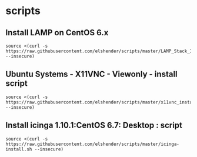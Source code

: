 # scripts


Install LAMP on CentOS 6.x
-----

    source <(curl -s https://raw.githubusercontent.com/elshender/scripts/master/LAMP_Stack_Install.sh --insecure)
    
Ubuntu Systems - X11VNC - Viewonly - install script
-----

    source <(curl -s https://raw.githubusercontent.com/elshender/scripts/master/x11vnc_install_viewonly.sh --insecure)

Install icinga 1.10.1:CentOS 6.7: Desktop : script
-----

    source <(curl -s https://raw.githubusercontent.com/elshender/scripts/master/icinga-install.sh --insecure)
